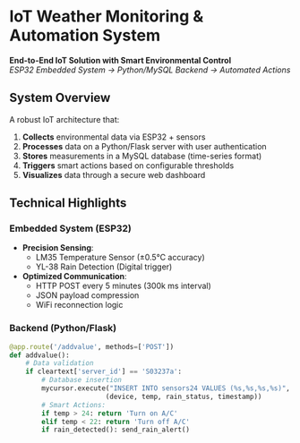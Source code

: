 # IoT Weather Monitoring & Automation System

**End-to-End IoT Solution with Smart Environmental Control**  
*ESP32 Embedded System → Python/MySQL Backend → Automated Actions*

## System Overview

A robust IoT architecture that:
1. **Collects** environmental data via ESP32 + sensors
2. **Processes** data on a Python/Flask server with user authentication
3. **Stores** measurements in a MySQL database (time-series format)
4. **Triggers** smart actions based on configurable thresholds
5. **Visualizes** data through a secure web dashboard

## Technical Highlights

### Embedded System (ESP32)
- **Precision Sensing**:
  - LM35 Temperature Sensor (±0.5°C accuracy)
  - YL-38 Rain Detection (Digital trigger)
- **Optimized Communication**:
  - HTTP POST every 5 minutes (300k ms interval)
  - JSON payload compression
  - WiFi reconnection logic

### Backend (Python/Flask)
```python
@app.route('/addvalue', methods=['POST'])
def addvalue():
    # Data validation
    if cleartext['server_id'] == 'S03237a':
        # Database insertion
        mycursor.execute("INSERT INTO sensors24 VALUES (%s,%s,%s,%s)", 
                        (device, temp, rain_status, timestamp))
        # Smart Actions:
        if temp > 24: return 'Turn on A/C'
        elif temp < 22: return 'Turn off A/C'
        if rain_detected(): send_rain_alert()
```

